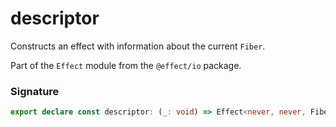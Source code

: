 # descriptor

Constructs an effect with information about the current `Fiber`.

Part of the `Effect` module from the `@effect/io` package.

### Signature

```typescript
export declare const descriptor: (_: void) => Effect<never, never, Fiber.Fiber.Descriptor>
```

